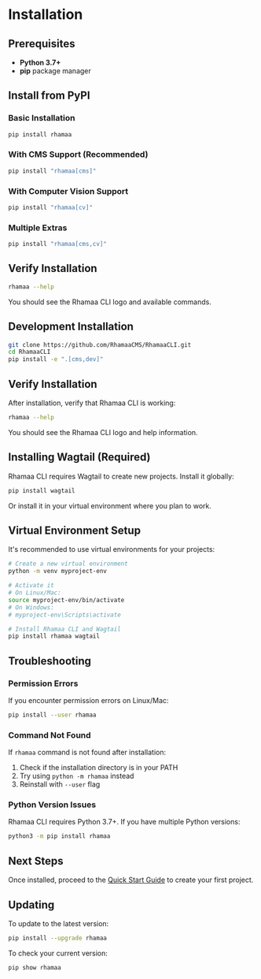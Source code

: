 # Installation

## Prerequisites

- **Python 3.7+**
- **pip** package manager

## Install from PyPI

### Basic Installation
```bash
pip install rhamaa
```

### With CMS Support (Recommended)
```bash
pip install "rhamaa[cms]"
```

### With Computer Vision Support
```bash
pip install "rhamaa[cv]"
```

### Multiple Extras
```bash
pip install "rhamaa[cms,cv]"
```

## Verify Installation

```bash
rhamaa --help
```

You should see the Rhamaa CLI logo and available commands.

## Development Installation

```bash
git clone https://github.com/RhamaaCMS/RhamaaCLI.git
cd RhamaaCLI
pip install -e ".[cms,dev]"
```

## Verify Installation

After installation, verify that Rhamaa CLI is working:

```bash
rhamaa --help
```

You should see the Rhamaa CLI logo and help information.

## Installing Wagtail (Required)

Rhamaa CLI requires Wagtail to create new projects. Install it globally:

```bash
pip install wagtail
```

Or install it in your virtual environment where you plan to work.

## Virtual Environment Setup

It's recommended to use virtual environments for your projects:

```bash
# Create a new virtual environment
python -m venv myproject-env

# Activate it
# On Linux/Mac:
source myproject-env/bin/activate
# On Windows:
# myproject-env\Scripts\activate

# Install Rhamaa CLI and Wagtail
pip install rhamaa wagtail
```

## Troubleshooting

### Permission Errors

If you encounter permission errors on Linux/Mac:

```bash
pip install --user rhamaa
```

### Command Not Found

If `rhamaa` command is not found after installation:

1. Check if the installation directory is in your PATH
2. Try using `python -m rhamaa` instead
3. Reinstall with `--user` flag

### Python Version Issues

Rhamaa CLI requires Python 3.7+. If you have multiple Python versions:

```bash
python3 -m pip install rhamaa
```

## Next Steps

Once installed, proceed to the [Quick Start Guide](quick-start.md) to create your first project.

## Updating

To update to the latest version:

```bash
pip install --upgrade rhamaa
```

To check your current version:

```bash
pip show rhamaa
```